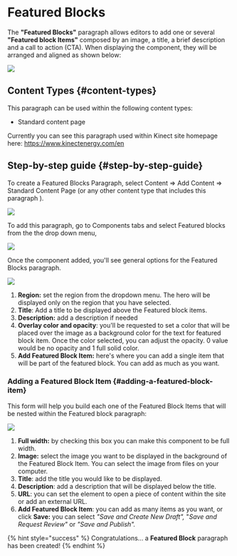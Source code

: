 # Featured Blocks

The **"Featured Blocks"** paragraph allows editors to add one or several **"Featured block Items"** composed by an image, a title, a brief description and a call to action \(CTA\). When displaying the component, they will be arranged and aligned as shown below:

![](https://blobscdn.gitbook.com/v0/b/gitbook-28427.appspot.com/o/assets%2F-LLjYtHePCsCaZ9F3NOs%2F-LMlH4oH9qX3t2LIRkMH%2F-LMlHZ3BQOYBA3wWVHX0%2FFeatured_blocks.png?alt=media&token=c235751d-786e-49ec-86b9-6ef4fd3f244c)

## Content Types {#content-types}

This paragraph can be used within the following content types:

* Standard content page

Currently you can see this paragraph used within Kinect site homepage here: https://www.kinectenergy.com/en

## Step-by-step guide {#step-by-step-guide}

To create a Featured Blocks Paragraph, select Content =&gt; Add Content =&gt; Standard Content Page \(or any other content type that includes this paragraph \).

![](https://blobscdn.gitbook.com/v0/b/gitbook-28427.appspot.com/o/assets%2F-LLjYtHePCsCaZ9F3NOs%2F-LM2eE8LU6bsbB9fA1Sc%2F-LM2eP0KF4d-kotXwdEv%2FGen_admin_SCP.png?alt=media&token=7c3dce9b-1da1-4243-8bf3-ab3e53a52c2d)

To add this paragraph, go to Components tabs and select Featured blocks from the the drop down menu,

![](https://blobscdn.gitbook.com/v0/b/gitbook-28427.appspot.com/o/assets%2F-LLjYtHePCsCaZ9F3NOs%2F-LMlJW8riS_0RGE0bACw%2F-LMlS1oc3CA9hjSroXo2%2Ffeatured_block_back.png?alt=media&token=81337c52-d2cb-46c9-a550-da7438089e9a)

Once the component added, you'll see general options for the Featured Blocks paragraph.

![](https://blobscdn.gitbook.com/v0/b/gitbook-28427.appspot.com/o/assets%2F-LLjYtHePCsCaZ9F3NOs%2F-LMlyxxMWtQY90IMdW9t%2F-LMlz5EgimOHQ_9ok4r4%2FFeatured_back-01.png?alt=media&token=3449e8d1-1d53-4d31-b4ca-c2d3c0f75fa6)

1. **Region:** set the region from the dropdown menu. The hero will be displayed only on the region that you have selected.
2. **Title**: Add a title to be displayed above the Featured block items.
3. **Description:** add a description if needed
4. **Overlay color and opacity**: you'll be requested to set a color that will be placed over the image as a background color for the text for featured block item. Once the color selected, you can adjust the opacity. 0 value would be no opacity and 1 full solid color.
5. **Add Featured Block Item:** here's where you can add a single item that will be part of the featured block. You can add as much as you want.

### Adding a Featured Block Item  {#adding-a-featured-block-item}

This form will help you build each one of the Featured Block Items that will be nested within the Featured block paragraph:

![](https://blobscdn.gitbook.com/v0/b/gitbook-28427.appspot.com/o/assets%2F-LLjYtHePCsCaZ9F3NOs%2F-LMm8MkptNJro1ePaNZn%2F-LMm8ihIpi31gk7Acp2y%2FFeatured_item_back-01.png?alt=media&token=643ac188-ee98-4bcd-b503-ea5860fc57f0)

1. **Full width:** by checking this box you can make this component to be full width.
2. **Image:** select the image you want to be displayed in the background of the Featured Block Item. You can select the image from files on your computer.
3. **Title**: add the title you would like to be displayed.
4. **Description**: add a description that will be displayed below the title.
5. **URL**: you can set the element to open a piece of content within the site or add an external URL.
6. **Add Featured Block Item**: you can add as many items as you want, or click **Save:** you can select _"Save and Create New Draft",_ "_Save and Request Review"_ or _"Save and Publish"._

{% hint style="success" %}
Congratulations... a **Featured Block** paragraph has been created!
{% endhint %}

